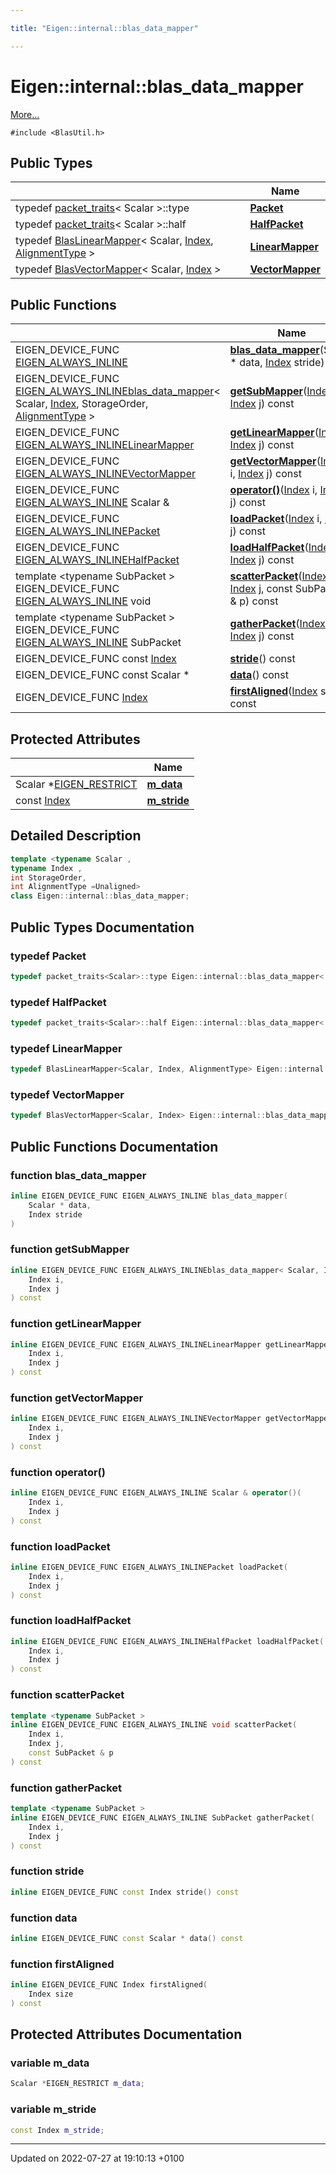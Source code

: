 ```yaml
---

title: "Eigen::internal::blas_data_mapper"

---
```


# Eigen::internal::blas_data_mapper



 [More...](#detailed-description)


`#include <BlasUtil.h>`

## Public Types

|                | Name           |
| -------------- | -------------- |
| typedef <a href="http://example.org/classes/structeigen_1_1internal_1_1packet__traits/">packet_traits</a>< Scalar >::type | **[Packet](http://example.org/classes/classeigen_1_1internal_1_1blas__data__mapper/#typedef-packet)**  |
| typedef <a href="http://example.org/classes/structeigen_1_1internal_1_1packet__traits/">packet_traits</a>< Scalar >::half | **[HalfPacket](http://example.org/classes/classeigen_1_1internal_1_1blas__data__mapper/#typedef-halfpacket)**  |
| typedef <a href="http://example.org/classes/classeigen_1_1internal_1_1blaslinearmapper/">BlasLinearMapper</a>< Scalar, <a href="http://example.org/namespaces/namespaceeigen/#typedef-index">Index</a>, <a href="http://example.org/modules/group__enums/#enum-alignmenttype">AlignmentType</a> > | **[LinearMapper](http://example.org/classes/classeigen_1_1internal_1_1blas__data__mapper/#typedef-linearmapper)**  |
| typedef <a href="http://example.org/classes/classeigen_1_1internal_1_1blasvectormapper/">BlasVectorMapper</a>< Scalar, <a href="http://example.org/namespaces/namespaceeigen/#typedef-index">Index</a> > | **[VectorMapper](http://example.org/classes/classeigen_1_1internal_1_1blas__data__mapper/#typedef-vectormapper)**  |

## Public Functions

|                | Name           |
| -------------- | -------------- |
| EIGEN_DEVICE_FUNC <a href="http://example.org/files/macros_8h/#define-eigen-always-inline">EIGEN_ALWAYS_INLINE</a> | **[blas_data_mapper](http://example.org/classes/classeigen_1_1internal_1_1blas__data__mapper/#function-blas-data-mapper)**(Scalar * data, <a href="http://example.org/namespaces/namespaceeigen/#typedef-index">Index</a> stride) |
| EIGEN_DEVICE_FUNC <a href="http://example.org/files/macros_8h/#define-eigen-always-inline">EIGEN_ALWAYS_INLINE</a><a href="http://example.org/classes/classeigen_1_1internal_1_1blas__data__mapper/">blas_data_mapper</a>< Scalar, <a href="http://example.org/namespaces/namespaceeigen/#typedef-index">Index</a>, StorageOrder, <a href="http://example.org/modules/group__enums/#enum-alignmenttype">AlignmentType</a> > | **[getSubMapper](http://example.org/classes/classeigen_1_1internal_1_1blas__data__mapper/#function-getsubmapper)**(<a href="http://example.org/namespaces/namespaceeigen/#typedef-index">Index</a> i, <a href="http://example.org/namespaces/namespaceeigen/#typedef-index">Index</a> j) const |
| EIGEN_DEVICE_FUNC <a href="http://example.org/files/macros_8h/#define-eigen-always-inline">EIGEN_ALWAYS_INLINE</a><a href="http://example.org/classes/classeigen_1_1internal_1_1blas__data__mapper/#typedef-linearmapper">LinearMapper</a> | **[getLinearMapper](http://example.org/classes/classeigen_1_1internal_1_1blas__data__mapper/#function-getlinearmapper)**(<a href="http://example.org/namespaces/namespaceeigen/#typedef-index">Index</a> i, <a href="http://example.org/namespaces/namespaceeigen/#typedef-index">Index</a> j) const |
| EIGEN_DEVICE_FUNC <a href="http://example.org/files/macros_8h/#define-eigen-always-inline">EIGEN_ALWAYS_INLINE</a><a href="http://example.org/classes/classeigen_1_1internal_1_1blas__data__mapper/#typedef-vectormapper">VectorMapper</a> | **[getVectorMapper](http://example.org/classes/classeigen_1_1internal_1_1blas__data__mapper/#function-getvectormapper)**(<a href="http://example.org/namespaces/namespaceeigen/#typedef-index">Index</a> i, <a href="http://example.org/namespaces/namespaceeigen/#typedef-index">Index</a> j) const |
| EIGEN_DEVICE_FUNC <a href="http://example.org/files/macros_8h/#define-eigen-always-inline">EIGEN_ALWAYS_INLINE</a> Scalar & | **[operator()](http://example.org/classes/classeigen_1_1internal_1_1blas__data__mapper/#function-operator())**(<a href="http://example.org/namespaces/namespaceeigen/#typedef-index">Index</a> i, <a href="http://example.org/namespaces/namespaceeigen/#typedef-index">Index</a> j) const |
| EIGEN_DEVICE_FUNC <a href="http://example.org/files/macros_8h/#define-eigen-always-inline">EIGEN_ALWAYS_INLINE</a><a href="http://example.org/classes/classeigen_1_1internal_1_1blas__data__mapper/#typedef-packet">Packet</a> | **[loadPacket](http://example.org/classes/classeigen_1_1internal_1_1blas__data__mapper/#function-loadpacket)**(<a href="http://example.org/namespaces/namespaceeigen/#typedef-index">Index</a> i, <a href="http://example.org/namespaces/namespaceeigen/#typedef-index">Index</a> j) const |
| EIGEN_DEVICE_FUNC <a href="http://example.org/files/macros_8h/#define-eigen-always-inline">EIGEN_ALWAYS_INLINE</a><a href="http://example.org/classes/classeigen_1_1internal_1_1blas__data__mapper/#typedef-halfpacket">HalfPacket</a> | **[loadHalfPacket](http://example.org/classes/classeigen_1_1internal_1_1blas__data__mapper/#function-loadhalfpacket)**(<a href="http://example.org/namespaces/namespaceeigen/#typedef-index">Index</a> i, <a href="http://example.org/namespaces/namespaceeigen/#typedef-index">Index</a> j) const |
| template <typename SubPacket \> <br>EIGEN_DEVICE_FUNC <a href="http://example.org/files/macros_8h/#define-eigen-always-inline">EIGEN_ALWAYS_INLINE</a> void | **[scatterPacket](http://example.org/classes/classeigen_1_1internal_1_1blas__data__mapper/#function-scatterpacket)**(<a href="http://example.org/namespaces/namespaceeigen/#typedef-index">Index</a> i, <a href="http://example.org/namespaces/namespaceeigen/#typedef-index">Index</a> j, const SubPacket & p) const |
| template <typename SubPacket \> <br>EIGEN_DEVICE_FUNC <a href="http://example.org/files/macros_8h/#define-eigen-always-inline">EIGEN_ALWAYS_INLINE</a> SubPacket | **[gatherPacket](http://example.org/classes/classeigen_1_1internal_1_1blas__data__mapper/#function-gatherpacket)**(<a href="http://example.org/namespaces/namespaceeigen/#typedef-index">Index</a> i, <a href="http://example.org/namespaces/namespaceeigen/#typedef-index">Index</a> j) const |
| EIGEN_DEVICE_FUNC const <a href="http://example.org/namespaces/namespaceeigen/#typedef-index">Index</a> | **[stride](http://example.org/classes/classeigen_1_1internal_1_1blas__data__mapper/#function-stride)**() const |
| EIGEN_DEVICE_FUNC const Scalar * | **[data](http://example.org/classes/classeigen_1_1internal_1_1blas__data__mapper/#function-data)**() const |
| EIGEN_DEVICE_FUNC <a href="http://example.org/namespaces/namespaceeigen/#typedef-index">Index</a> | **[firstAligned](http://example.org/classes/classeigen_1_1internal_1_1blas__data__mapper/#function-firstaligned)**(<a href="http://example.org/namespaces/namespaceeigen/#typedef-index">Index</a> size) const |

## Protected Attributes

|                | Name           |
| -------------- | -------------- |
| Scalar *<a href="http://example.org/files/macros_8h/#define-eigen-restrict">EIGEN_RESTRICT</a> | **[m_data](http://example.org/classes/classeigen_1_1internal_1_1blas__data__mapper/#variable-m-data)**  |
| const <a href="http://example.org/namespaces/namespaceeigen/#typedef-index">Index</a> | **[m_stride](http://example.org/classes/classeigen_1_1internal_1_1blas__data__mapper/#variable-m-stride)**  |

## Detailed Description

```cpp
template <typename Scalar ,
typename Index ,
int StorageOrder,
int AlignmentType =Unaligned>
class Eigen::internal::blas_data_mapper;
```

## Public Types Documentation

### typedef Packet

```cpp
typedef packet_traits<Scalar>::type Eigen::internal::blas_data_mapper< Scalar, Index, StorageOrder, AlignmentType >::Packet;
```


### typedef HalfPacket

```cpp
typedef packet_traits<Scalar>::half Eigen::internal::blas_data_mapper< Scalar, Index, StorageOrder, AlignmentType >::HalfPacket;
```


### typedef LinearMapper

```cpp
typedef BlasLinearMapper<Scalar, Index, AlignmentType> Eigen::internal::blas_data_mapper< Scalar, Index, StorageOrder, AlignmentType >::LinearMapper;
```


### typedef VectorMapper

```cpp
typedef BlasVectorMapper<Scalar, Index> Eigen::internal::blas_data_mapper< Scalar, Index, StorageOrder, AlignmentType >::VectorMapper;
```


## Public Functions Documentation

### function blas_data_mapper

```cpp
inline EIGEN_DEVICE_FUNC EIGEN_ALWAYS_INLINE blas_data_mapper(
    Scalar * data,
    Index stride
)
```


### function getSubMapper

```cpp
inline EIGEN_DEVICE_FUNC EIGEN_ALWAYS_INLINEblas_data_mapper< Scalar, Index, StorageOrder, AlignmentType > getSubMapper(
    Index i,
    Index j
) const
```


### function getLinearMapper

```cpp
inline EIGEN_DEVICE_FUNC EIGEN_ALWAYS_INLINELinearMapper getLinearMapper(
    Index i,
    Index j
) const
```


### function getVectorMapper

```cpp
inline EIGEN_DEVICE_FUNC EIGEN_ALWAYS_INLINEVectorMapper getVectorMapper(
    Index i,
    Index j
) const
```


### function operator()

```cpp
inline EIGEN_DEVICE_FUNC EIGEN_ALWAYS_INLINE Scalar & operator()(
    Index i,
    Index j
) const
```


### function loadPacket

```cpp
inline EIGEN_DEVICE_FUNC EIGEN_ALWAYS_INLINEPacket loadPacket(
    Index i,
    Index j
) const
```


### function loadHalfPacket

```cpp
inline EIGEN_DEVICE_FUNC EIGEN_ALWAYS_INLINEHalfPacket loadHalfPacket(
    Index i,
    Index j
) const
```


### function scatterPacket

```cpp
template <typename SubPacket >
inline EIGEN_DEVICE_FUNC EIGEN_ALWAYS_INLINE void scatterPacket(
    Index i,
    Index j,
    const SubPacket & p
) const
```


### function gatherPacket

```cpp
template <typename SubPacket >
inline EIGEN_DEVICE_FUNC EIGEN_ALWAYS_INLINE SubPacket gatherPacket(
    Index i,
    Index j
) const
```


### function stride

```cpp
inline EIGEN_DEVICE_FUNC const Index stride() const
```


### function data

```cpp
inline EIGEN_DEVICE_FUNC const Scalar * data() const
```


### function firstAligned

```cpp
inline EIGEN_DEVICE_FUNC Index firstAligned(
    Index size
) const
```


## Protected Attributes Documentation

### variable m_data

```cpp
Scalar *EIGEN_RESTRICT m_data;
```


### variable m_stride

```cpp
const Index m_stride;
```


-------------------------------

Updated on 2022-07-27 at 19:10:13 +0100